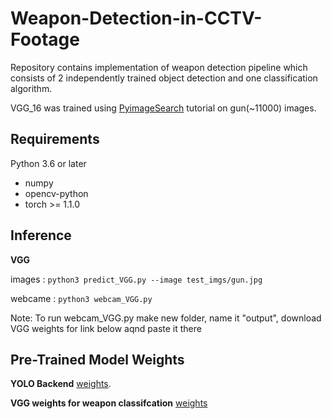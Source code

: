 # Weapon-Detection-in-CCTV-Footage
Repository contains implementation of weapon detection pipeline which consists of 2 independently trained object detection and one classification algorithm.


VGG_16 was trained using [PyimageSearch](https://www.pyimagesearch.com/2019/05/20/transfer-learning-with-keras-and-deep-learning/) tutorial on gun(~11000) images.

## Requirements
Python 3.6 or later

- numpy
- opencv-python
- torch >= 1.1.0













## Inference
__VGG__

images :
``` python3 predict_VGG.py --image test_imgs/gun.jpg ```

webcame : 
``` python3 webcam_VGG.py ```

Note: To run webcam_VGG.py make new folder, name it "output", download VGG weights for link below aqnd paste it there


## Pre-Trained Model Weights
__YOLO Backend__
[weights](https://drive.google.com/open?id=1uTlyDWlnaqXcsKOktP5aH_zRDbfcDp-y).

__VGG weights for weapon classifcation__
[weights](https://drive.google.com/file/d/1IjEGxk9UbJLeK04EltVUCDv8_RxVn1GX/view?usp=sharing)

